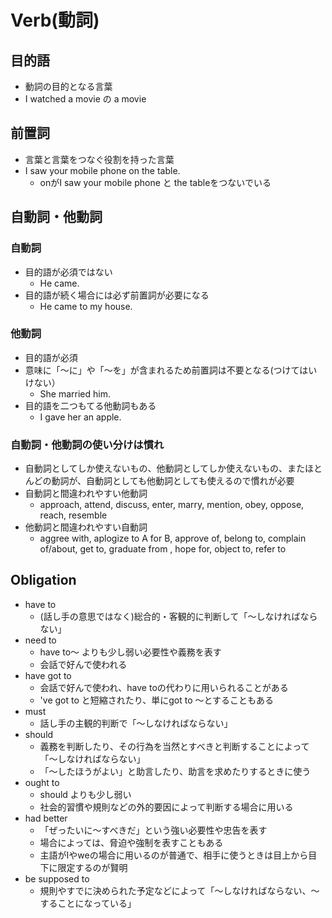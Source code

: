 # Verb(動詞)

## 目的語
* 動詞の目的となる言葉
* I watched a movie の a movie

## 前置詞
* 言葉と言葉をつなぐ役割を持った言葉
* I saw your mobile phone on the table.
    * onがI saw your mobile phone と the tableをつないでいる

## 自動詞・他動詞
### 自動詞
* 目的語が必須ではない
    * He came.
* 目的語が続く場合には必ず前置詞が必要になる
    * He came to my house.

### 他動詞
* 目的語が必須
* 意味に「～に」や「～を」が含まれるため前置詞は不要となる(つけてはいけない）
    * She married him.
* 目的語を二つもてる他動詞もある
    * I gave her an apple.

### 自動詞・他動詞の使い分けは慣れ
* 自動詞としてしか使えないもの、他動詞としてしか使えないもの、またほとんどの動詞が、自動詞としても他動詞としても使えるので慣れが必要
* 自動詞と間違われやすい他動詞
    * approach, attend, discuss, enter, marry, mention, obey, oppose, reach, resemble
* 他動詞と間違われやすい自動詞
    * aggree with, aplogize to A for B, approve of, belong to, complain of/about, get to, graduate from , hope for, object to, refer to


## Obligation
* have to
    * (話し手の意思ではなく)総合的・客観的に判断して「～しなければならない」
* need to
    * have to～ よりも少し弱い必要性や義務を表す
    * 会話で好んで使われる
* have got to
    * 会話で好んで使われ、have toの代わりに用いられることがある
    * 've got to と短縮されたり、単にgot to ～とすることもある
* must
    * 話し手の主観的判断で「～しなければならない」
* should
    * 義務を判断したり、その行為を当然とすべきと判断することによって「～しなければならない」
    * 「～したほうがよい」と助言したり、助言を求めたりするときに使う
* ought to
    * should よりも少し弱い
    * 社会的習慣や規則などの外的要因によって判断する場合に用いる
* had better
    * 「ぜったいに～すべきだ」という強い必要性や忠告を表す
    * 場合によっては、脅迫や強制を表すこともある
    * 主語がIやweの場合に用いるのが普通で、相手に使うときは目上から目下に限定するのが賢明
* be supposed to
    * 規則やすでに決められた予定などによって「～しなければならない、～することになっている」
